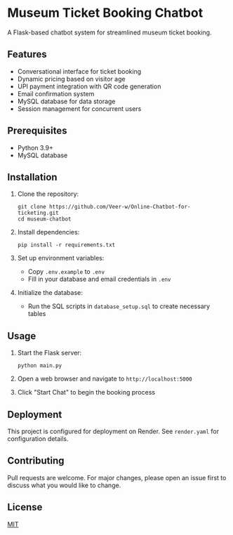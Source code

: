 # Museum Ticket Booking Chatbot

A Flask-based chatbot system for streamlined museum ticket booking.

## Features

- Conversational interface for ticket booking
- Dynamic pricing based on visitor age
- UPI payment integration with QR code generation
- Email confirmation system
- MySQL database for data storage
- Session management for concurrent users

## Prerequisites

- Python 3.9+
- MySQL database

## Installation

1. Clone the repository:
   ```
   git clone https://github.com/Veer-w/Online-Chatbot-for-ticketing.git
   cd museum-chatbot
   ```

2. Install dependencies:
   ```
   pip install -r requirements.txt
   ```

3. Set up environment variables:
   - Copy `.env.example` to `.env`
   - Fill in your database and email credentials in `.env`

4. Initialize the database:
   - Run the SQL scripts in `database_setup.sql` to create necessary tables

## Usage

1. Start the Flask server:
   ```
   python main.py
   ```

2. Open a web browser and navigate to `http://localhost:5000`

3. Click "Start Chat" to begin the booking process

## Deployment

This project is configured for deployment on Render. See `render.yaml` for configuration details.

## Contributing

Pull requests are welcome. For major changes, please open an issue first to discuss what you would like to change.

## License

[MIT](https://choosealicense.com/licenses/mit/)